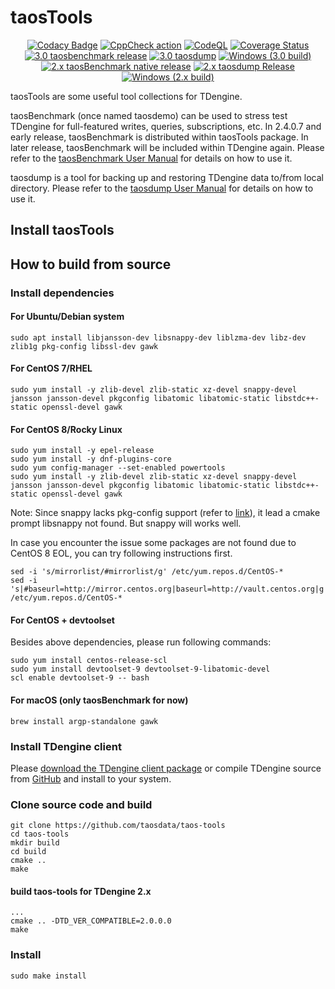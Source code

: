 # taosTools

<div align="center">
<p>

[![Codacy Badge](https://api.codacy.com/project/badge/Grade/7fb6f1cb61ab453580b69e48050dc9be)](https://app.codacy.com/gh/taosdata/taos-tools?utm_source=github.com&utm_medium=referral&utm_content=taosdata/taos-tools&utm_campaign=Badge_Grade_Settings) [![CppCheck action](https://github.com/taosdata/taos-tools/actions/workflows/cppcheck.yml/badge.svg?branch=develop)](https://github.com/taosdata/taos-tools/actions/workflows/cppcheck.yml) [![CodeQL](https://github.com/taosdata/taos-tools/actions/workflows/codeql.yml/badge.svg)](https://github.com/taosdata/taos-tools/actions/workflows/codeql.yml) [![Coverage Status](https://coveralls.io/repos/github/taosdata/taos-tools/badge.svg?branch=develop)](https://coveralls.io/github/taosdata/taos-tools?branch=develop)
<br />
[![3.0 taosbenchmark release](https://github.com/taosdata/taos-tools/actions/workflows/3.0-taosBenchmark-release.yml/badge.svg)](https://github.com/taosdata/taos-tools/actions/workflows/3.0-taosBenchmark-release.yml) [![3.0 taosdump](https://github.com/taosdata/taos-tools/actions/workflows/3.0-taosdump-release.yml/badge.svg)](https://github.com/taosdata/taos-tools/actions/workflows/3.0-taosdump-release.yml) [![Windows (3.0 build)](https://github.com/taosdata/taos-tools/actions/workflows/3.0-windows-build.yml/badge.svg)](https://github.com/taosdata/taos-tools/actions/workflows/3.0-windows-build.yml)
<br />
[![2.x taosBenchmark native release](https://github.com/taosdata/taos-tools/actions/workflows/2.x-taosbenchmark-release.yml/badge.svg)](https://github.com/taosdata/taos-tools/actions/workflows/2.x-taosbenchmark-release.yml) [![2.x taosdump Release](https://github.com/taosdata/taos-tools/actions/workflows/2.x-taosdump-release.yml/badge.svg)](https://github.com/taosdata/taos-tools/actions/workflows/2.x-taosdump-release.yml) [![Windows (2.x build)](https://github.com/taosdata/taos-tools/actions/workflows/2.x-windows-build.yml/badge.svg)](https://github.com/taosdata/taos-tools/actions/workflows/2.x-windows-build.yml)
</p>
</div>

taosTools are some useful tool collections for TDengine.

taosBenchmark (once named taosdemo) can be used to stress test TDengine
for full-featured writes, queries, subscriptions, etc. In 2.4.0.7 and early release, taosBenchmark is distributed within taosTools package. In later release, taosBenchmark will be included within TDengine again. Please refer to
the [taosBenchmark User Manual](https://docs.tdengine.com/reference/taosbenchmark)
for details on how to use it.

taosdump is a tool for backing up and restoring TDengine data to/from local directory.
Please refer to the [taosdump User Manual](https://docs.tdengine.com/reference/taosdump)
for details on how to use it.

## Install taosTools

## How to build from source

### Install dependencies

#### For Ubuntu/Debian system

```shell
sudo apt install libjansson-dev libsnappy-dev liblzma-dev libz-dev zlib1g pkg-config libssl-dev gawk
```

#### For CentOS 7/RHEL

```shell
sudo yum install -y zlib-devel zlib-static xz-devel snappy-devel jansson jansson-devel pkgconfig libatomic libatomic-static libstdc++-static openssl-devel gawk
```

#### For CentOS 8/Rocky Linux

```shell
sudo yum install -y epel-release
sudo yum install -y dnf-plugins-core
sudo yum config-manager --set-enabled powertools
sudo yum install -y zlib-devel zlib-static xz-devel snappy-devel jansson jansson-devel pkgconfig libatomic libatomic-static libstdc++-static openssl-devel gawk
```

Note: Since snappy lacks pkg-config support (refer to [link](https://github.com/google/snappy/pull/86)),
it lead a cmake prompt libsnappy not found. But snappy will works well.

In case you encounter the issue some packages are not found due to CentOS 8 EOL, you can try following instructions first.

```
sed -i 's/mirrorlist/#mirrorlist/g' /etc/yum.repos.d/CentOS-*
sed -i 's|#baseurl=http://mirror.centos.org|baseurl=http://vault.centos.org|g' /etc/yum.repos.d/CentOS-*
```

#### For CentOS + devtoolset

Besides above dependencies, please run following commands:

```
sudo yum install centos-release-scl
sudo yum install devtoolset-9 devtoolset-9-libatomic-devel
scl enable devtoolset-9 -- bash
```

#### For macOS (only taosBenchmark for now)

```shell
brew install argp-standalone gawk
```

### Install TDengine client

Please [download the TDengine client package](https://docs.tdengine.com/releases/tdengine/)
or compile TDengine source from [GitHub](https://github.com/taosdata/TDengine)
and install to your system.

### Clone source code and build

```shell
git clone https://github.com/taosdata/taos-tools
cd taos-tools
mkdir build
cd build
cmake ..
make
```

#### build taos-tools for TDengine 2.x

```shell
...
cmake .. -DTD_VER_COMPATIBLE=2.0.0.0
make
```

### Install

```shell
sudo make install
```
